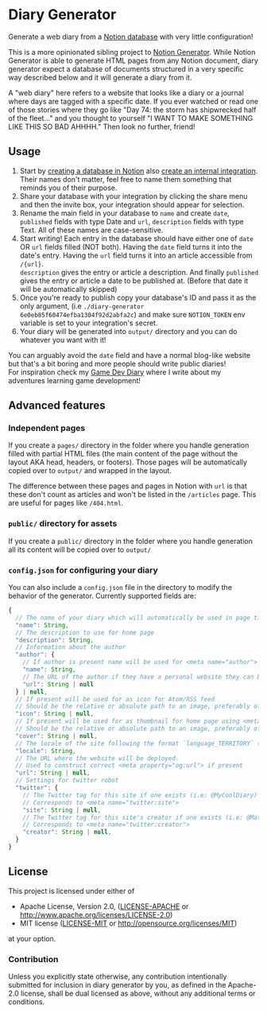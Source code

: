 # Diary Generator

Generate a web diary from a [Notion database](https://www.notion.so/guides/creating-a-database)
with very little configuration!

This is a more opinionated sibling project to [Notion Generator](https://github.com/Mathspy/notion-generator).
While Notion Generator is able to generate HTML pages from any Notion document, diary generator
expect a database of documents structured in a very specific way described below and it will generate a diary from it.

A "web diary" here refers to a website that looks like a diary or a journal where days are tagged with a specific date. If you ever watched or read one of those stories where they go like "Day 74: the storm has shipwrecked half of the fleet..." and you thought to yourself "I WANT TO MAKE SOMETHING LIKE THIS SO BAD AHHHH." Then look no further, friend!

## Usage

1. Start by [creating a database in Notion](https://www.notion.so/guides/creating-a-database) also [create an internal integration](https://www.notion.so/my-integrations). Their names don't matter, feel free to name them something that reminds you of their purpose.
2. Share your database with your integration by clicking the share menu and then the invite box, your integration should appear for selection.
3. Rename the main field in your database to `name` and create `date`, `published` fields with type Date and `url`, `description` fields with type Text. All of these names are case-sensitive.
4. Start writing! Each entry in the database should have either one of `date` OR `url` fields filled (NOT both). Having the `date` field turns it into the date's entry. Having the `url` field turns it into an article accessible from `/{url}`.\
`description` gives the entry or article a description. And finally `published` gives the entry or article a date to be published at. (Before that date it will be automatically skipped)
5. Once you're ready to publish copy your database's ID and pass it as the only argument, (i.e `./diary-generator 6e0eb85f60474efba1304f92d2abfa2c`) and make sure `NOTION_TOKEN` env variable is set to your integration's secret.
6. Your diary will be generated into `output/` directory and you can do whatever you want with it!

You can arguably avoid the `date` field and have a normal blog-like website but that's a bit boring and more people should write public diaries!\
For inspiration check my [Game Dev Diary](https://gamediary.dev) where I write about my adventures learning game development!

## Advanced features
### Independent pages
If you create a `pages/` directory in the folder where you handle generation filled with partial HTML files (the main content of the page without the layout AKA head, headers, or footers). Those pages will be automatically copied over to `output/` and wrapped in the layout.

The difference between these pages and pages in Notion with `url` is that these don't count as articles and won't be listed in the `/articles` page. This are useful for pages like `/404.html`.

### `public/` directory for assets
If you create a `public/` directory in the folder where you handle generation all its content will be copied over to `output/`

### `config.json` for configuring your diary
You can also include a `config.json` file in the directory to modify the behavior of the generator. Currently supported fields are:
```js
{
  // The name of your diary which will automatically be used in page titles
  "name": String,
  // The description to use for home page
  "description": String,
  // Information about the author
  "author": {
    // If author is present name will be used for <meta name="author"> in all pages
    "name": String,
    // The URL of the author if they have a personal website they can be found at
    "url": String | null
  } | null,
  // If present will be used for as icon for Atom/RSS feed
  // Should be the relative or absolute path to an image, preferably of dimensions 1:1 and small
  "icon": String | null,
  // If present will be used for as thumbnail for home page using <meta property="og:image">
  // Should be the relative or absolute path to an image, preferably of size 1200x630
  "cover": String | null,
  // The locale of the site following the format `language_TERRITORY` (i.e en_US)
  "locale": String,
  // The URL where the website will be deployed.
  // Used to construct correct <meta property="og:url"> if present
  "url": String | null,
  // Settings for twitter robot
  "twitter": {
    // The Twitter tag for this site if one exists (i.e: @MyCoolDiary)
    // Corresponds to <meta name="twitter:site">
    "site": String | null,
    // The Twitter tag for this site's creator if one exists (i.e: @Mathspy)
    // Corresponds to <meta name="twitter:creator">
    "creator": String | null,
  }
}
```

## License

This project is licensed under either of

 * Apache License, Version 2.0, ([LICENSE-APACHE](LICENSE-APACHE) or
   http://www.apache.org/licenses/LICENSE-2.0)
 * MIT license ([LICENSE-MIT](LICENSE-MIT) or
   http://opensource.org/licenses/MIT)

at your option.

### Contribution

Unless you explicitly state otherwise, any contribution intentionally submitted
for inclusion in diary generator by you, as defined in the Apache-2.0 license,
shall be dual licensed as above, without any additional terms or conditions.
